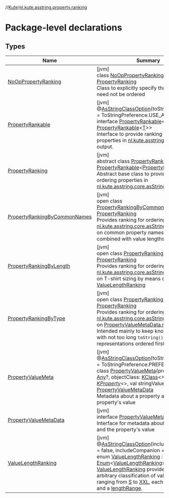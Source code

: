 //[Kute](../../index.md)/[nl.kute.asstring.property.ranking](index.md)

# Package-level declarations

## Types

| Name | Summary |
|---|---|
| [NoOpPropertyRanking](-no-op-property-ranking/index.md) | [jvm]<br>class [NoOpPropertyRanking](-no-op-property-ranking/index.md) : [PropertyRanking](-property-ranking/index.md)<br>Class to explicitly specify that properties need not be ordered |
| [PropertyRankable](-property-rankable/index.md) | [jvm]<br>@[AsStringClassOption](../nl.kute.asstring.annotation.option/-as-string-class-option/index.md)(toStringPreference = ToStringPreference.USE_ASSTRING)<br>interface [PropertyRankable](-property-rankable/index.md)&lt;out [T](-property-rankable/index.md) : [PropertyRankable](-property-rankable/index.md)&lt;[T](-property-rankable/index.md)&gt;&gt;<br>Interface to provide ranking for ordering properties in [nl.kute.asstring.core.asString](../nl.kute.asstring.core/as-string.md) output. |
| [PropertyRanking](-property-ranking/index.md) | [jvm]<br>abstract class [PropertyRanking](-property-ranking/index.md) : [PropertyRankable](-property-rankable/index.md)&lt;[PropertyRanking](-property-ranking/index.md)&gt; <br>Abstract base class to provide ranking for ordering properties in [nl.kute.asstring.core.asString](../nl.kute.asstring.core/as-string.md) output. |
| [PropertyRankingByCommonNames](-property-ranking-by-common-names/index.md) | [jvm]<br>open class [PropertyRankingByCommonNames](-property-ranking-by-common-names/index.md) : [PropertyRanking](-property-ranking/index.md)<br>Provides ranking for ordering properties in [nl.kute.asstring.core.asString](../nl.kute.asstring.core/as-string.md) output, based on common property names and suffixes, combined with value lengths. |
| [PropertyRankingByLength](-property-ranking-by-length/index.md) | [jvm]<br>open class [PropertyRankingByLength](-property-ranking-by-length/index.md) : [PropertyRanking](-property-ranking/index.md)<br>Provides ranking for ordering properties in [nl.kute.asstring.core.asString](../nl.kute.asstring.core/as-string.md) output, based on T-shirt sizing by means of [ValueLengthRanking](-value-length-ranking/index.md) |
| [PropertyRankingByType](-property-ranking-by-type/index.md) | [jvm]<br>open class [PropertyRankingByType](-property-ranking-by-type/index.md) : [PropertyRanking](-property-ranking/index.md)<br>Provides ranking for ordering properties in [nl.kute.asstring.core.asString](../nl.kute.asstring.core/as-string.md) output, based on [PropertyValueMetaData.returnType](-property-value-meta-data/return-type.md). Intended mainly to keep known basic types with not too long `toString()`-representations ordered first |
| [PropertyValueMeta](-property-value-meta/index.md) | [jvm]<br>@[AsStringClassOption](../nl.kute.asstring.annotation.option/-as-string-class-option/index.md)(toStringPreference = ToStringPreference.PREFER_TOSTRING)<br>class [PropertyValueMeta](-property-value-meta/index.md)(propertyValue: [Any](https://kotlinlang.org/api/latest/jvm/stdlib/kotlin/-any/index.html)?, objectClass: [KClass](https://kotlinlang.org/api/latest/jvm/stdlib/kotlin.reflect/-k-class/index.html)&lt;*&gt;?, property: [KProperty](https://kotlinlang.org/api/latest/jvm/stdlib/kotlin.reflect/-k-property/index.html)&lt;*&gt;, val stringValueLength: [Int](https://kotlinlang.org/api/latest/jvm/stdlib/kotlin/-int/index.html)?) : [PropertyValueMetaData](-property-value-meta-data/index.md)<br>Metadata about a property and the property's value |
| [PropertyValueMetaData](-property-value-meta-data/index.md) | [jvm]<br>interface [PropertyValueMetaData](-property-value-meta-data/index.md)<br>Interface for metadata about a property and the property's value |
| [ValueLengthRanking](-value-length-ranking/index.md) | [jvm]<br>@[AsStringClassOption](../nl.kute.asstring.annotation.option/-as-string-class-option/index.md)(includeIdentityHash = false, includeCompanion = false)<br>enum [ValueLengthRanking](-value-length-ranking/index.md) : [Enum](https://kotlinlang.org/api/latest/jvm/stdlib/kotlin/-enum/index.html)&lt;[ValueLengthRanking](-value-length-ranking/index.md)&gt; <br>[ValueLengthRanking](-value-length-ranking/index.md) provides a somewhat arbitrary classification of value lengths, ranging from [S](-value-length-ranking/-s/index.md) to [XXL](-value-length-ranking/-x-x-l/index.md), each with a [rank](-value-length-ranking/rank.md) and a [lengthRange](-value-length-ranking/length-range.md). |
